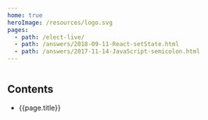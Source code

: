 ```yaml
---
home: true
heroImage: /resources/logo.svg
pages:
  - path: /elect-live/
  - path: /answers/2018-09-11-React-setState.html
  - path: /answers/2017-11-14-JavaScript-semicolon.html
---
```


<div class="homepage-content">

## Contents

<ul>
  <li v-for="page of childPages">
    <router-link :to="page.path">{{page.title}}</router-link>
  </li>
</ul>

</div>

<script>
export default {
  computed: {
    childPages() {
      return this.$page.frontmatter.pages.map(child => this.$site.pages.find(page => page.path === child.path)).filter(page => page)
    }
  }
}
</script>

<style scoped>
.homepage-content {
  margin: 3em 0;
}
.homepage-content li {
  margin-top: 1em;
}
</style>
